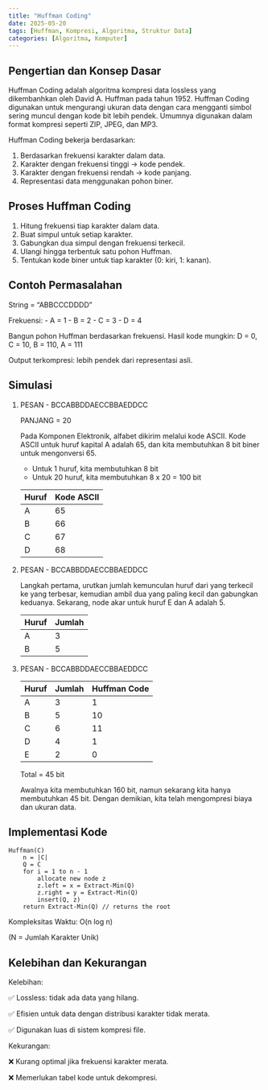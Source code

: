 ```yaml
---
title: "Huffman Coding"
date: 2025-05-20
tags: [Huffman, Kompresi, Algoritma, Struktur Data]
categories: [Algoritma, Komputer]
---
```



## Pengertian dan Konsep Dasar
Huffman Coding adalah algoritma kompresi data lossless yang dikembanhkan oleh David A. Huffman pada tahun 1952. Huffman Coding digunakan untuk mengurangi ukuran data dengan cara mengganti simbol sering muncul dengan kode bit lebih pendek. Umumnya digunakan dalam format kompresi seperti ZIP, JPEG, dan MP3.

Huffman Coding bekerja berdasarkan:
1. Berdasarkan frekuensi karakter dalam data.
2. Karakter dengan frekuensi tinggi → kode pendek.
3. Karakter dengan frekuensi rendah → kode panjang.
4. Representasi data menggunakan pohon biner.

## Proses Huffman Coding
1. Hitung frekuensi tiap karakter dalam data.
2. Buat simpul untuk setiap karakter.
3. Gabungkan dua simpul dengan frekuensi terkecil.
4. Ulangi hingga terbentuk satu pohon Huffman.
5. Tentukan kode biner untuk tiap karakter (0: kiri, 1: kanan).

## Contoh Permasalahan
String = “ABBCCCDDDD”

Frekuensi:
    - A = 1
    - B = 2
    - C = 3
    - D = 4

Bangun pohon Huffman berdasarkan frekuensi.
Hasil kode mungkin:
    D = 0, C = 10, B = 110, A = 111
   
Output terkompresi: lebih pendek dari representasi asli.

## Simulasi
1.  PESAN - BCCABBDDAECCBBAEDDCC
    
    PANJANG = 20

    Pada Komponen Elektronik, alfabet dikirim melalui kode ASCII. Kode ASCII untuk huruf kapital A adalah 65, dan kita membutuhkan 8 bit biner untuk mengonversi 65.
    - Untuk 1  huruf, kita membutuhkan 8 bit
    - Untuk 20 huruf, kita membutuhkan 8 x 20 = 100 bit

    | Huruf | Kode ASCII |
    |-------|------------|
    | A     | 65         |
    | B     | 66         |
    | C     | 67         |
    | D     | 68         |


2. PESAN - BCCABBDDAECCBBAEDDCC

    Langkah pertama, urutkan jumlah kemunculan huruf dari yang terkecil ke yang terbesar, kemudian ambil dua yang paling kecil dan gabungkan keduanya. Sekarang, node akar untuk huruf E dan A adalah 5.

    | Huruf | Jumlah |
    |-------|--------|
    | A     | 3      |
    | B     | 5      |


3. PESAN - BCCABBDDAECCBBAEDDCC

    | Huruf | Jumlah | Huffman Code |
    |-------|--------|--------------|
    | A     | 3      | 1            |
    | B     | 5      | 10           |
    | C     | 6      | 11           |
    | D     | 4      | 1            |
    | E     | 2      | 0            |

    Total = 45 bit

    Awalnya kita membutuhkan 160 bit, namun sekarang kita hanya membutuhkan 45 bit. Dengan demikian, kita telah mengompresi biaya dan ukuran data.

## Implementasi Kode
```  pseudocode
Huffman(C)
    n = |C|
    Q = C
    for i = 1 to n - 1
        allocate new node z
        z.left = x = Extract-Min(Q)
        z.right = y = Extract-Min(Q)
        insert(Q, z)
    return Extract-Min(Q) // returns the root
```

Kompleksitas Waktu:
O(n log n)

(N = Jumlah Karakter Unik)

## Kelebihan dan Kekurangan
Kelebihan:

✅ Lossless: tidak ada data yang hilang.

✅ Efisien untuk data dengan distribusi karakter tidak merata.

✅ Digunakan luas di sistem kompresi file.

Kekurangan:

❌ Kurang optimal jika frekuensi karakter merata.

❌ Memerlukan tabel kode untuk dekompresi.


